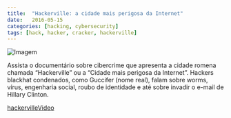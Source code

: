 ```yaml
---
title:  "Hackerville: a cidade mais perigosa da Internet"
date:   2016-05-15
categories: [hacking, cybersecurity]
tags: [hack, hacker, cracker, hackerville]
---
```


![Imagem](https://cdn-images-1.medium.com/max/800/1*eUI9wSA8pwhY7tZzccfOnw.jpeg)

Assista o documentário sobre cibercrime que apresenta a cidade romena chamada “Hackerville” ou a “Cidade mais perigosa da Internet”. Hackers blackhat condenados, como Guccifer (nome real), falam sobre worms, vírus, engenharia social, roubo de identidade e até sobre invadir o e-mail de Hillary Clinton.

[hackervilleVideo](https://youtu.be/mJ0bN6Nq0PE)